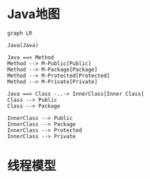 # Java地图

<!-- properties
tag: Java
tag: 脑图
created: 2023-09-01 23:12:18
-->

```mermaid
graph LR

Java(Java)

Java ==> Method
Method --> M-Public[Public]
Method --> M-Package[Package]
Method --> M-Protected[Protected]
Method --> M-Private[Private]

Java ==> Class -..-> InnerClass[Inner Class]
Class --> Public
Class --> Package

InnerClass --> Public
InnerClass --> Package
InnerClass --> Protected
InnerClass --> Private
```
# 线程模型
